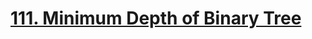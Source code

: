 # [111. Minimum Depth of Binary Tree](https://leetcode.com/problems/minimum-depth-of-binary-tree/)

